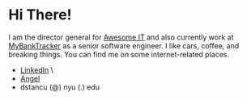# Hi There!
I am the director general for [Awesome IT](http://ait.nyc) and also currently work at [MyBankTracker](https://mybanktracker.com) as a senior software engineer. I like cars, coffee, and breaking things. You can find me on some internet-related places.

- [LinkedIn](https://www.linkedin.com/in/david-stancu-84557335?authType=NAME_SEARCH&authToken=wUHa&locale=en_US&trk=tyah&trkInfo=clickedVertical%3Amynetwork%2CclickedEntityId%3A123821045%2CauthType%3ANAME_SEARCH%2Cidx%3A1-1-1%2CtarId%3A1483140284464%2Ctas%3Adavid%20stanc) \ 
- [Angel](https://angel.co/dstancu)
- dstancu (@) nyu (.) edu
